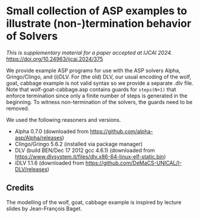 # Small collection of ASP examples to illustrate (non-)termination behavior of Solvers 

*This is supplementary material for a paper accepted at IJCAI 2024.*  
<https://doi.org/10.24963/ijcai.2024/375>

We provide example ASP programs for use with the ASP solvers 
Alpha, 
Gringo/Clingo, and 
(i)DLV. 
For (the old) DLV, our usual encoding of the wolf, goat, cabbage example is not valid syntax so we provide a separate .dlv file.
Note that wolf-goat-cabbage.asp contains guards for `steps(N+1)` that enforce termination since only a finite number of steps is generated in the beginning. 
To witness non-termination of the solvers, the guards need to be removed.

We used the following reasoners and versions.

- Alpha 0.7.0 (downloaded from https://github.com/alpha-asp/Alpha/releases)
- Clingo/Gringo 5.6.2 (installed via package manager)
- DLV (build BEN/Dec 17 2012   gcc 4.6.1) (downloaded from https://www.dlvsystem.it/files/dlv.x86-64-linux-elf-static.bin)
- iDLV 1.1.6 (downloaded from https://github.com/DeMaCS-UNICAL/I-DLV/releases)

## Credits

The modelling of the wolf, goat, cabbage example is inspired by lecture slides by Jean-François Baget.

